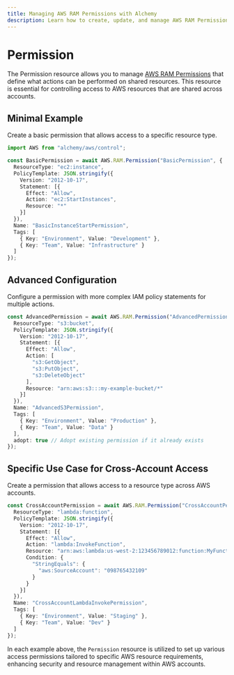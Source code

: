 ```yaml
---
title: Managing AWS RAM Permissions with Alchemy
description: Learn how to create, update, and manage AWS RAM Permissions using Alchemy Cloud Control.
---
```


# Permission

The Permission resource allows you to manage [AWS RAM Permissions](https://docs.aws.amazon.com/ram/latest/userguide/) that define what actions can be performed on shared resources. This resource is essential for controlling access to AWS resources that are shared across accounts.

## Minimal Example

Create a basic permission that allows access to a specific resource type.

```ts
import AWS from "alchemy/aws/control";

const BasicPermission = await AWS.RAM.Permission("BasicPermission", {
  ResourceType: "ec2:instance",
  PolicyTemplate: JSON.stringify({
    Version: "2012-10-17",
    Statement: [{
      Effect: "Allow",
      Action: "ec2:StartInstances",
      Resource: "*"
    }]
  }),
  Name: "BasicInstanceStartPermission",
  Tags: [
    { Key: "Environment", Value: "Development" },
    { Key: "Team", Value: "Infrastructure" }
  ]
});
```

## Advanced Configuration

Configure a permission with more complex IAM policy statements for multiple actions.

```ts
const AdvancedPermission = await AWS.RAM.Permission("AdvancedPermission", {
  ResourceType: "s3:bucket",
  PolicyTemplate: JSON.stringify({
    Version: "2012-10-17",
    Statement: [{
      Effect: "Allow",
      Action: [
        "s3:GetObject",
        "s3:PutObject",
        "s3:DeleteObject"
      ],
      Resource: "arn:aws:s3:::my-example-bucket/*"
    }]
  }),
  Name: "AdvancedS3Permission",
  Tags: [
    { Key: "Environment", Value: "Production" },
    { Key: "Team", Value: "Data" }
  ],
  adopt: true // Adopt existing permission if it already exists
});
```

## Specific Use Case for Cross-Account Access

Create a permission that allows access to a resource type across AWS accounts.

```ts
const CrossAccountPermission = await AWS.RAM.Permission("CrossAccountPermission", {
  ResourceType: "lambda:function",
  PolicyTemplate: JSON.stringify({
    Version: "2012-10-17",
    Statement: [{
      Effect: "Allow",
      Action: "lambda:InvokeFunction",
      Resource: "arn:aws:lambda:us-west-2:123456789012:function:MyFunction",
      Condition: {
        "StringEquals": {
          "aws:SourceAccount": "098765432109"
        }
      }
    }]
  }),
  Name: "CrossAccountLambdaInvokePermission",
  Tags: [
    { Key: "Environment", Value: "Staging" },
    { Key: "Team", Value: "Dev" }
  ]
});
```

In each example above, the `Permission` resource is utilized to set up various access permissions tailored to specific AWS resource requirements, enhancing security and resource management within AWS accounts.